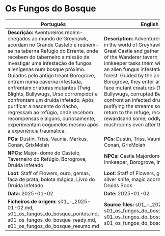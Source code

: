 # Os Fungos do Bosque

| Português | English |
|-----------|---------|
| **Descrição:** Aventureiros recém-chegados ao mundo de Greyhawk, acordam no Grande Castelo e reúnem-se na taberna Refúgio do Errante, onde recebem do taberneiro a missão de investigar uma infestação de fungos alienígenas num bosque próximo. Guiados pelo antigo treant Borogrove, entram numa caverna infestada, enfrentam criaturas mutantes (Twig Blights, Bullywugs, Urso corrompido) e confrontam um druida infetado. Após purificar a nascente do riacho, regressam ao refúgio, onde recebem recompensas e alguns, curiosamente, experimentam cogumelos mesmo após a experiência traumática. | **Description:** Adventurers newly arrived in the world of Greyhawk awaken in the Great Castle and gather at the Refuge of the Wanderer tavern, where the innkeeper tasks them with investigating an alien fungus infestation in a nearby forest. Guided by the ancient treant Borogrove, they enter an infested cave, face mutant creatures (Twig Blights, Bullywugs, corrupted Bear), and confront an infected druid. After purifying the streams source, they return to the refuge, receiving rewardsand some, oddly, eat mushrooms even after the ordeal. |
| **PCs:** Dustin, Triss, Vaunia, Markus, Conan, GrixMolah | **PCs:** Dustin, Triss, Vaunia, Markus, Conan, GrixMolah |
| **NPCs:** Major-domo do Castelo, Taverneiro do Refúgio, Borogrove, Druida Infetado | **NPCs:** Castle Majordomo, Refuge Innkeeper, Borogrove, Infected Druid |
| **Loot:** Staff of Flowers, ouro, gemas, faca de prata, bolota mágica, Livro do Druida Infetado | **Loot:** Staff of Flowers, gold, gems, silver knife, magic acorn, Infected Druids Book |
| **Data:** 2025-01-02 | **Date:** 2025-01-02 |
| **Ficheiros de origem:** s01_-_2025-01-02.md, s01_os_fungos_do_bosque_pontos.md, s01_os_fungos_do_bosque_ready.md, s01_os_fungos_do_bosque_resumo.md | **Source files:** s01_-_2025-01-02.md, s01_os_fungos_do_bosque_pontos.md, s01_os_fungos_do_bosque_ready.md, s01_os_fungos_do_bosque_resumo.md |


















